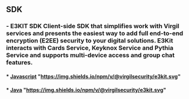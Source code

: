 




## SDK
### - **E3KIT SDK** Client-side SDK that simplifies work with Virgil services and presents the easiest way to add full end-to-end encryption (E2EE) security to your digital solutions. E3Kit interacts with Cards Service, Keyknox Service and Pythia Service and supports multi-device access and group chat features.
#### 	* [Javascript](https://github.com/VirgilSecurity/e3kit-js) "https://img.shields.io/npm/v/@virgilsecurity/e3kit.svg"
#### 	* [Java](https://github.com/VirgilSecurity/e3kit-js) "https://img.shields.io/npm/v/@virgilsecurity/e3kit.svg"
